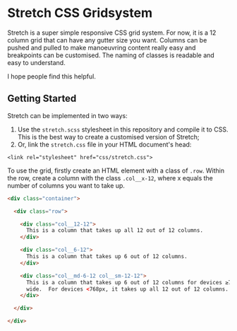 # Stretch CSS Gridsystem

Stretch is a super simple responsive CSS grid system. For now, it is a 12 column grid that can have any gutter size you want. Columns can be pushed and pulled to make manoeuvring content really easy and breakpoints can be customised. The naming of classes is readable and easy to understand.

I hope people find this helpful.

## Getting Started

Stretch can be implemented in two ways:

1.  Use the `stretch.scss` stylesheet in this repository and compile it to CSS.  This is the best way to create a customised version of Stretch;
2.  Or, link the `stretch.css` file in your HTML document's head:

```<link rel="stylesheet" href="css/stretch.css">```

To use the grid, firstly create an HTML element with a class of ```.row```.  Within the row, create a column with the class ```.col__x-12```, where x equals the number of columns you want to take up.

```html
<div class="container">

  <div class="row">

    <div class="col__12-12">
      This is a column that takes up all 12 out of 12 columns.
    </div>

    <div class="col__6-12">
      This is a column that takes up 6 out of 12 columns.
    </div>

    <div class="col__md-6-12 col__sm-12-12">
      This is a column that takes up 6 out of 12 columns for devices ≥768px
      wide.  For devices <768px, it takes up all 12 out of 12 columns.
    </div>

  </div>

</div>
```
